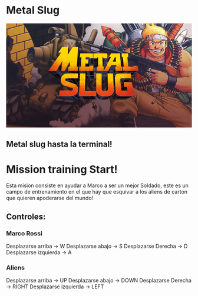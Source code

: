 # Metal Slug

![MetalSlug](images/MetalSlug.jpg)

## Metal slug hasta la terminal!

# Mission training Start!

Esta mision consiste en ayudar a Marco a ser un mejor Soldado, este es un campo de entrenamiento en el que hay que esquivar a los aliens de carton que quieren apoderarse del mundo!

## Controles:

### Marco Rossi

Desplazarse arriba -> W
Desplazarse abajo -> S
Desplazarse Derecha -> D
Desplazarse izquierda -> A

### Aliens
Desplazarse arriba -> UP
Desplazarse abajo -> DOWN
Desplazarse Derecha -> RIGHT
Desplazarse izquierda -> LEFT